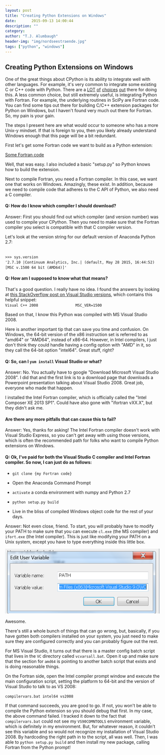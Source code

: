 ```yaml
---
layout: post
title: "Creating Python Extensions on Windows"
date:       2015-09-13 14:00:44
description: ""
category: 
author: "T.J. Alumbaugh"
header-img: "img/nordseestraende.jpg"
tags: ["python", "windows"]
---
```


<h2 class="section-heading">Creating Python Extensions on Windows</h2>

One of the great things about CPython is its ability to integrate well with other languages. For example, it's very common to integrate some existing C or C++ code with Python. There are a <a href="http://cython.org/">LOT</a> <a href="http://www.boost.org/doc/libs/1_59_0/libs/python/doc/">of</a> <a href="http://www.swig.org/">choices</a> <a href="https://riverbankcomputing.com/software/sip/intro/">out</a> there for doing this. A less common choice, but still extremely useful, is integrating Python with Fortran. For example, the underlying routines in SciPy are Fortran code. You can find some tips out there for building C/C++ extension packages for Python on Windows, but I haven't found very much out there for Fortran. So, my pain is your gain.

The steps I present here are what would occur to someone who has a more Unix-y mindset. If that is foreign to you, then you likely already understand Windows enough that this page will be a bit redundant. 

First let's get some Fortran code we want to build as a Python extension:

<a href="http://www.github.com/talumbau/fortran_extension">Some Fortran code</a>

Well, that was easy. I also included a basic "setup.py" so Python knows how to build the extension.

Next to compile Fortran, you need a Fortran compiler. In this case, we want one that works on Windows. Amazingly, these exist. In addition, because we need to compile code that adheres to the C API of Python, we also need a C compiler.

<h4>Q: How do I know which compiler I should download?</h4>
Answer: First you should find out which compiler (and version number) was used to compile your CPython. Then you need to make sure that the Fortran compiler you select is compatible with that C compiler version.

Let's look at the version string for our default version of Anaconda Python 2.7:

<code>
>>> sys.version
'2.7.10 |Continuum Analytics, Inc.| (default, May 28 2015, 16:44:52) [MSC v.1500 64 bit (AMD64)]'
</code>

<h4>Q: How am I supposed to know what that means? </h4>
That's a good question. I really have no idea. I found the answers by looking at <a href="http://stackoverflow.com/questions/2676763/what-version-of-visual-studio-is-python-on-my-computer-compiled-with">this StackOverflow post on Visual Studio versions</a>, which contains this helpful snippet:

<code>
Visual C++ 2008                 MSC_VER=1500
</code>

Based on that, I know this Python was compiled with MS Visual Studio 2008.

Here is another important tip that can save you time and confusion. On Windows, the 64-bit version of the x86 instruction set is referred to as "amd64" or "AMD64", instead of x86-64. However, in Intel compilers, I just don't think they could handle having a config option with "AMD" in it, so they call the 64-bit option "intel64". Great stuff, right?

<h4>Q: So, can I <code>yum install</code> Visual Studio or what?</h4>
Answer: No. You actually have to google "Download Microsoft Visual Studio 2008". I did that and the first link is to a download page that downloads a Powerpoint presentation talking about Visual Studio 2008. Great job, everyone who made that happen.

I installed the Intel Fortran compiler, which is officially called the "Intel Composer XE 2013 SP1". Could have also gone with "ifortran vXX.X", but they didn't ask me.

<h4>Are there any more pitfalls that can cause this to fail?</h4>
Answer: Yes, thanks for asking! The Intel Fortran compiler doesn't work with Visual Studio Express, so you can't get away with using those versions, which is often the recommended path for folks who want to compile Python extensions on Windows.

<h4>Q: Ok, I've paid for both the Visual Studio C compiler and Intel Fortran compiler. So now, I can just do as follows:</h4>

*   <code>git clone {my Fortran code}</code>

*   Open the Anaconda Command Prompt

*   <code>activate</code> a conda environment with numpy and Python 2.7

*   <code>python setup.py build</code>

*   Live in the bliss of compiled Windows object code for the rest of your days.

Answer: Not even close, friend. To start, you will probably have to modify your PATH to make sure that you can execute <code>cl.exe</code> (the MS compiler) and <code>ifort.exe</code> (the Intel compiler). This is just like modifying your PATH on a Unix system, except you have to type everything inside this little box.

![](img/windows_edit_path.png "Why? What do you have against env variables?")

Awesome.

There's still a whole bunch of things that can go wrong, but, basically, if you have gotten both compilers installed on your system, you just need to make sure they are configured correctly and you can probably figure out the rest.

For MS Visual Studio, it turns out that there is a master config batch script that lives in the <code>VC</code> directory called <code>vcvarsall.bat</code>. Open it up and make sure that the section for <code>amd64</code> is pointing to another batch script that exists and is doing reasonable things.

On the Fortran side, open the Intel compiler prompt window and execute the main configuration script, setting the platform to 64-bit and the version of Visual Studio to talk to as VS 2008:

<code>compilervars.bat intel64 vs2008</code>

If that command succeeds, you are good to go. If not, you won't be able to compile the Python extension so you should debug that first. In my case, the above command failed. I tracked it down to the fact that <code>compilervars.bat</code> could not see my <code>VS90COMNTOOLS</code> environment variable, which is definitely in my environment. But, for whatever reason, it couldn't see this variable and so would not recognize my installation of Visual Studio 2008. By hardcoding the right path in to the script, all was well. Then, I was able to <code>python setup.py build</code> and then install my new package, calling Fortran from the Python prompt!


